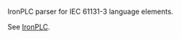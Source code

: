 IronPLC parser for IEC 61131-3 language elements.

See [IronPLC](https://github.com/ironplc/ironplc).
